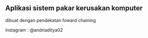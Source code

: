 ## Aplikasi sistem pakar kerusakan komputer

dibuat dengan pendekatan foward chaining

instagram : @andriaditya02
